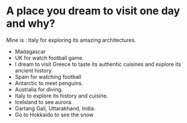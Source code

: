 # A place you dream to visit one day and why?

 Mine is : Italy for exploring its amazing architectures.

- Madagascar
- UK for watch football game.
- I dream to visit Greece to taste its authentic cuisines and explore its ancient history.
- Spain for watching football
- Antarctic to meet penguins.
- Australia for diving.
- Italy to explore its history and cuisine.
- IceIsland to see aurora.
- Gartang Gali, Uttarakhand, India.
- Go to Hokkaido to see the snow
